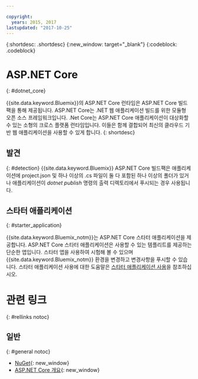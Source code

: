 ```yaml
---

copyright:
  years: 2015, 2017
lastupdated: "2017-10-25"
---
```


{:shortdesc: .shortdesc}
{:new_window: target="_blank"}
{:codeblock: .codeblock}


# ASP.NET Core
{: #dotnet_core}

{{site.data.keyword.Bluemix}}의 ASP.NET Core 런타임은 ASP.NET Core 빌드팩을 통해 제공됩니다. ASP.NET Core는 .NET 웹 애플리케이션 빌드를 위한 모듈형 오픈 소스 프레임워크입니다.
.Net Core는 ASP.NET Core 애플리케이션이 대상화할 수 있는 소형의 크로스 플랫폼 런타임입니다.
이들은 함께 결합되어 최신의 클라우드 기반 웹 애플리케이션을 사용할 수 있게 합니다.
{: shortdesc}

## 발견
{: #detection}
{{site.data.keyword.Bluemix}} ASP.NET Core 빌드팩은 애플리케이션에 project.json 및 하나 이상의 .cs 파일이 둘 다 포함된 하나 이상의 폴더가 있거나
애플리케이션이 *dotnet publish* 명령의 출력 디렉토리에서 푸시되는 경우 사용됩니다.

## 스타터 애플리케이션
{: #starter_application}

{{site.data.keyword.Bluemix_notm}}는 ASP.NET Core 스타터 애플리케이션을 제공합니다.  ASP.NET Core 스타터 애플리케이션은 사용할 수 있는 템플리트를 제공하는 단순한 앱입니다. 스타터 앱을 사용하여 시험해 볼 수 있으며 {{site.data.keyword.Bluemix_notm}} 환경을 변경하고 변경사항을 푸시할 수
있습니다.  스타터 애플리케이션 사용에 대한 도움말은 [스타터 애플리케이션 사용](/docs/cfapps/starter_app_usage.html)을 참조하십시오.

# 관련 링크
{: #rellinks notoc}
## 일반
{: #general notoc}
* [NuGet](https://docs.nuget.org/Consume/Overview){: new_window}
* [ASP.NET Core 개요](http://docs.asp.net/en/latest/conceptual-overview/aspnet.html){: new_window}

